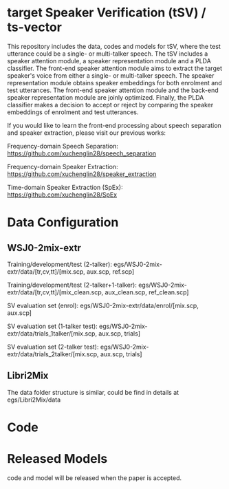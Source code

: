 # target Speaker Verification (tSV) / ts-vector

This repository includes the data, codes and models for tSV, where the test utterance could be a single- or multi-talker speech. The tSV includes a speaker attention module, a speaker representation module and a PLDA classifier. The front-end speaker attention module aims to extract the target speaker's voice from either a single- or multi-talker speech. The speaker representation module obtains speaker embeddings for both enrolment and test utterances. The front-end speaker attention module and the back-end speaker representation module are joinly optimized. Finally, the PLDA classifier makes a decision to accept or reject by comparing the speaker embeddings of enrolment and test utterances.

If you would like to learn the front-end processing about speech separation and speaker extraction, please visit our previous works:

Frequency-domain Speech Separation: https://github.com/xuchenglin28/speech_separation

Frequency-domain Speaker Extraction: https://github.com/xuchenglin28/speaker_extraction

Time-domain Speaker Extraction (SpEx): https://github.com/xuchenglin28/SpEx

# Data Configuration

## WSJ0-2mix-extr

Training/development/test (2-talker): egs/WSJ0-2mix-extr/data/[tr,cv,tt]/[mix.scp, aux.scp, ref.scp]

Training/development/test (2-talker+1-talker): egs/WSJ0-2mix-extr/data/[tr,cv,tt]/[mix_clean.scp, aux_clean.scp, ref_clean.scp]

SV evaluation set (enrol): egs/WSJ0-2mix-extr/data/enrol/[mix.scp, aux.scp]

SV evaluation set (1-talker test): egs/WSJ0-2mix-extr/data/trials_1talker/[mix.scp, aux.scp, trials]

SV evaluation set (2-talker test): egs/WSJ0-2mix-extr/data/trials_2talker/[mix.scp, aux.scp, trials]


## Libri2Mix

The data folder structure is similar, could be find in details at egs/Libri2Mix/data

# Code

# Released Models

code and model will be released when the paper is accepted.

